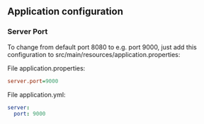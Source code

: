 ## Application configuration

### Server Port

To change from default port 8080 to e.g. port 9000, just add this configuration to src/main/resources/application.properties:

File application.properties:

```ini
server.port=9000
```

File application.yml:

```yml
server:
  port: 9000
```
